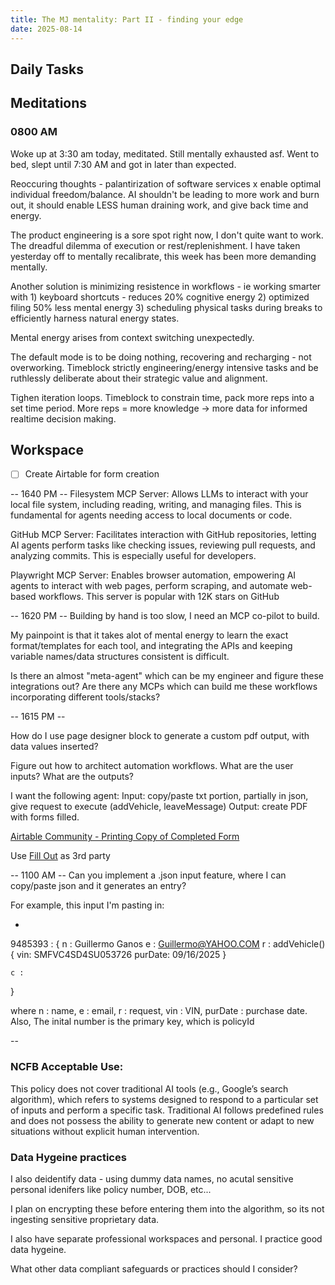 ```yaml
---
title: The MJ mentality: Part II - finding your edge
date: 2025-08-14
---
```


## Daily Tasks

## Meditations

### 0800 AM
Woke up at 3:30 am today, meditated. Still mentally exhausted asf. Went to bed, slept until 7:30 AM and got in later than expected. 

Reoccuring thoughts - palantirization of software services x enable optimal individual freedom/balance. AI shouldn't be leading to more work and burn out, it should enable LESS human draining work, and give back time and energy. 

The product engineering is a sore spot right now, I don't quite want to work. The dreadful dilemma of execution or rest/replenishment. I have taken yesterday off to mentally recalibrate, this week has been more demanding mentally. 

Another solution is minimizing resistence in workflows - ie working smarter with 1) keyboard shortcuts - reduces 20% cognitive energy 2) optimized filing 50% less mental energy 3) scheduling physical tasks during breaks to efficiently harness natural energy states. 

Mental energy arises from context switching unexpectedly.  

The default mode is to be doing nothing, recovering and recharging - not overworking. Timeblock strictly engineering/energy intensive tasks and be ruthlessly deliberate about their strategic value and alignment. 

Tighen iteration loops. Timeblock to constrain time, pack more reps into a set time period. More reps = more knowledge -> more data for informed realtime decision making.

## Workspace

- [ ] Create Airtable for form creation

>>>>>>>>>>>>>>>

-- 1640 PM --
Filesystem MCP Server: Allows LLMs to interact with your local file system, including reading, writing, and managing files. This is fundamental for agents needing access to local documents or code.

GitHub MCP Server: Facilitates interaction with GitHub repositories, letting AI agents perform tasks like checking issues, reviewing pull requests, and analyzing commits. This is especially useful for developers.

Playwright MCP Server: Enables browser automation, empowering AI agents to interact with web pages, perform scraping, and automate web-based workflows. This server is popular with 12K stars on GitHub

-- 1620 PM --
Building by hand is too slow, I need an MCP co-pilot to build. 

My painpoint is that it takes alot of mental energy to learn the exact format/templates for each tool, and integrating the APIs and keeping variable names/data structures consistent is difficult. 

Is there an almost "meta-agent" which can be my engineer and figure these integrations out? Are there any MCPs which can build me these workflows incorporating different tools/stacks?


-- 1615 PM --

How do I use page designer block to generate a custom pdf output, with data values inserted?

Figure out how to architect automation workflows. What are the user inputs? What are the outputs?

I want the following agent:
Input: copy/paste txt portion, partially in json, give request to execute (addVehicle, leaveMessage)
Output: create PDF with forms filled.  

[Airtable Community - Printing Copy of Completed Form](https://community.airtable.com/other-questions-13/print-copy-of-completed-form-45453)

Use [Fill Out](https://www.fillout.com/?ref=Filloutaf) as 3rd party 

-- 1100 AM --
Can you implement a .json input feature, where I can copy/paste json and it generates an entry?

For example, this input I'm pasting in:

*
9485393 : {
	n : Guillermo Ganos
	e : Guillermo@YAHOO.COM	
	r : addVehicle() {
		vin: SMFVC4SD4SU053726
		purDate: 09/16/2025
	} 

	c : 
}

where n : name, e : email, r : request, vin : VIN, purDate : purchase date. Also, The inital number is the primary key, which is policyId

--
### NCFB Acceptable Use: 
This policy does not cover traditional AI tools (e.g., Google’s search algorithm),
which refers to systems designed to respond to a particular set of inputs and perform a specific task.
Traditional AI follows predefined rules and does not possess the ability to generate new content or adapt
to new situations without explicit human intervention.

### Data Hygeine practices
I also deidentify data - using dummy data names, no acutal sensitive personal idenifers like policy number, DOB, etc...

I plan on encrypting these before entering them into the algorithm, so its not ingesting sensitive proprietary data. 

I also have separate professional workspaces and personal. I practice good data hygeine. 

What other data compliant safeguards or practices should I consider?

